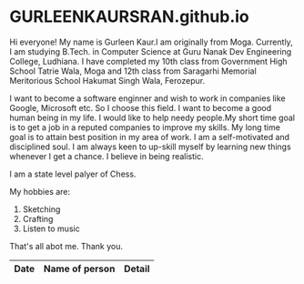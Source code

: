 # GURLEENKAURSRAN.github.io
Hi everyone! My name is Gurleen Kaur.I am originally from Moga. Currently, I am studying B.Tech. in Computer Science at Guru Nanak Dev Engineering College, Ludhiana. I have completed my 10th class from  Government High School Tatrie Wala, Moga and 12th class from Saragarhi Memorial Meritorious School Hakumat Singh Wala, Ferozepur.

I want to become a software enginner and wish to work in companies like Google, Microsoft etc. So I choose this field. I  want to become a good human being in my life. I would like to help needy people.My short time goal is to get a job in a reputed companies to improve my skills. My long time goal is to attain best position in my area of work. I am a self-motivated and disciplined soul. I am always keen to up-skill myself by learning new things whenever I get a chance. I believe in being realistic. 

I am a state level palyer of Chess.

My hobbies are:
 1. Sketching
 2. Crafting
 3. Listen to music

That's all abot me. Thank you. 

|Date|Name of person|Detail|
|-----|-----|-----|
